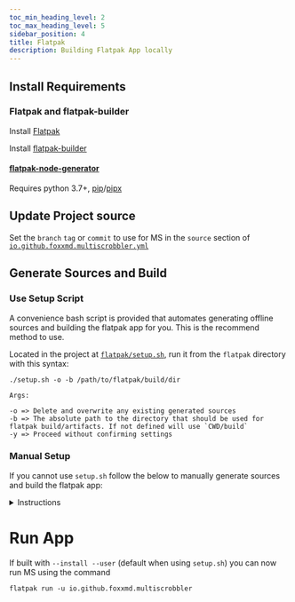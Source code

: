 ```yaml
---
toc_min_heading_level: 2
toc_max_heading_level: 5
sidebar_position: 4
title: Flatpak
description: Building Flatpak App locally
---
```


## Install Requirements

### Flatpak and flatpak-builder

Install [Flatpak](https://flatpak.org/setup/)

Install [flatpak-builder](https://docs.flatpak.org/en/latest/first-build.html#building-your-first-flatpak)

#### [flatpak-node-generator](https://github.com/flatpak/flatpak-builder-tools/tree/master/node)

Requires python 3.7+, [pip](https://pip.pypa.io/en/stable/)/[pipx](https://pypa.github.io/pipx/)

## Update Project source

Set the `branch` `tag` or `commit` to use for MS in the `source` section of [`io.github.foxxmd.multiscrobbler.yml`](https://github.com/FoxxMD/multi-scrobbler/blob/master/flatpak/io.github.foxxmd.multiscrobbler.yml)

## Generate Sources and Build

### Use Setup Script

A convenience bash script is provided that automates generating offline sources and building the flatpak app for you. This is the recommend method to use.

Located in the project at [`flatpak/setup.sh`](https://github.com/FoxxMD/multi-scrobbler/blob/master/flatpak/setup.sh), run it from the `flatpak` directory with this syntax:

```shell
./setup.sh -o -b /path/to/flatpak/build/dir
```

```
Args:

-o => Delete and overwrite any existing generated sources
-b => The absolute path to the directory that should be used for flatpak build/artifacts. If not defined will use `CWD/build`
-y => Proceed without confirming settings
```

### Manual Setup

If you cannot use `setup.sh` follow the below to manually generate sources and build the flatpak app:

<details>

<summary>Instructions</summary>

#### Use `flatpak-node-generator` to generate sources

First, [make sure `node_modules` is deleted or empty](https://github.com/flatpak/flatpak-builder-tools/issues/354#issuecomment-1478518442) for both the project and `docsite` directories.

Then, from MS project root:

```shell title="PROJECT_DIR"
flatpak-node-generator npm package-lock.json
```

Move `generated-sources.json` into `PROJECT_DIR/flatpak` and rename `generated-sources.0.json`

Then, generate `docsite` sources:

```shell title="PROJECT_DIR"
flatpak-node-generator npm docsite/package-lock.json
```

Move `generated-sources.json` into `PROJECT_DIR/flatpak` and rename `generated-sources.1.json`

#### Build flatpak

In the below command replace `/home/yourUser/multi-scrobbler-flatpak` with a directory to use for storing flatpak build/artifacts.

```shell title="PROJECT_DIR/flatpak"
flatpak-builder --repo=/home/yourUser/multi-scrobbler-flatpak/repo --state-dir=/home/yourUser/multi-scrobbler-flatpak/state /home/yourUser/multi-scrobbler-flatpak/build io.github.foxxmd.multiscrobbler.yml --force-clean
```

:::info

Append `--install --user` to the above command to have the app installed immediately.

::::

</details>


# Run App

If built with `--install --user` (default when using `setup.sh`) you can now run MS using the command

```shell
flatpak run -u io.github.foxxmd.multiscrobbler
```

